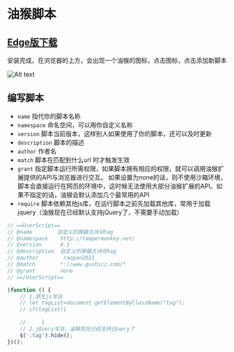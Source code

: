 # 油猴脚本

## [Edge版下载](https://microsoftedge.microsoft.com/addons/detail/%E7%AF%A1%E6%94%B9%E7%8C%B4/iikmkjmpaadaobahmlepeloendndfphd)

安装完成，在浏览器的上方，会出现一个油猴的图标，点击图标，点击添加新脚本

![Alt text](/js/油猴.png)

## 编写脚本

- `name` 指代你的脚本名称
- `namespace` 命名空间，可以用你自定义名称
- `version` 脚本当前版本，这样别人如果使用了你的脚本，还可以及时更新
- `description` 脚本的描述
- `author` 作者名
- `match` 脚本在匹配到什么url 时才触发生效
- `grant` 指定脚本运行所需权限，如果脚本拥有相应的权限，就可以调用油猴扩展提供的API与浏览器进行交互。
  如果设置为none的话，则不使用沙箱环境，脚本会直接运行在网页的环境中，这时候无法使用大部分油猴扩展的API。如果不指定的话，油猴会默认添加几个最常用的API
- `require` 脚本依赖其他js库，在运行脚本之前先加载其他库，常用于加载jquery（油猴现在已经默认支持jQuery了，不需要手动加载）

```js
// ==UserScript==
// @name        自定义的屏蔽古诗词tag
// @namespace    http://tampermonkey.net/
// @version      0.1
// @description  自定义的屏蔽古诗词tag
// @author        raopan2021
// @match        *://www.gushici.com/*
// @grant        none
// ==/UserScript==

(function () {
    // 1.原生js写法
    // let tagList=document.getElementByClassName("tag");
    // if(tagList){ 
 
    //     }
    // 2.jQuery写法，油猴现在已经支持jQuery了
    $('.tag').hide();
})();
```

